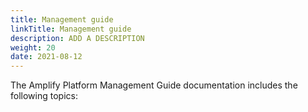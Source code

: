 ```yaml
---
title: Management guide
linkTitle: Management guide
description: ADD A DESCRIPTION
weight: 20
date: 2021-08-12
---
```


The Amplify Platform Management Guide documentation includes the following topics:
